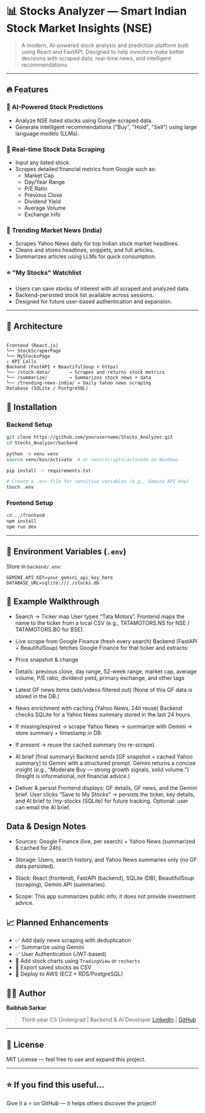 # 📊 Stocks Analyzer — Smart Indian Stock Market Insights (NSE)

> A modern, AI-powered stock analysis and prediction platform built using React and FastAPI. Designed to help investors make better decisions with scraped data, real-time news, and intelligent recommendations.

---

## 🔥 Features

### 🧠 AI-Powered Stock Predictions
- Analyze NSE listed stocks using Google-scraped data.
- Generate intelligent recommendations ("Buy", "Hold", "Sell") using large language models (LLMs).

### 🔎 Real-time Stock Data Scraping
- Input any listed stock.
- Scrapes detailed financial metrics from Google such as:
  - Market Cap
  - Day/Year Range
  - P/E Ratio
  - Previous Close
  - Dividend Yield
  - Average Volume
  - Exchange Info

### 📰 Trending Market News (India)
- Scrapes Yahoo News daily for top Indian stock market headlines.
- Cleans and stores headlines, snippets, and full articles.
- Summarizes articles using LLMs for quick consumption.

### ⭐ "My Stocks" Watchlist
- Users can save stocks of interest with all scraped and analyzed data.
- Backend-persisted stock list available across sessions.
- Designed for future user-based authentication and expansion.

---

## 📐 Architecture

```

Frontend (React.js)
└── StockScraperPage
└── MyStocksPage
↓ API Calls
Backend (FastAPI + BeautifulSoup + httpx)
└── /stock-data/       → Scrapes and returns stock metrics
└── /summarize/        → Summarizes stock news + data
└── /trending-news-india/ → Daily Yahoo news scraping
Database (SQLite / PostgreSQL)

````

## 🚀 Installation

### Backend Setup

```bash
git clone https://github.com/yourusername/Stocks_Analyzer.git
cd Stocks_Analyzer/backend

python -m venv venv
source venv/bin/activate  # or venv\Scripts\activate on Windows

pip install -r requirements.txt

# Create a .env file for sensitive variables (e.g., Gemini API key)
touch .env
````

### Frontend Setup

```bash
cd ../frontend
npm install
npm run dev
```

---

## 🔐 Environment Variables (`.env`)

Store in `backend/.env`:

```env
GEMINI_API_KEY=your_gemini_api_key_here
DATABASE_URL=sqlite:///./stocks.db
```

## 🧪 Example Walkthrough

- Search → Ticker map
User types “Tata Motors”. Frontend maps the name to the ticker from a local CSV (e.g., TATAMOTORS.NS for NSE / TATAMOTORS.BO for BSE).

- Live scrape from Google Finance (fresh every search)
Backend (FastAPI + BeautifulSoup) fetches Google Finance for that ticker and extracts:

- Price snapshot & change

- Details: previous close, day range, 52-week range, market cap, average volume, P/E ratio, dividend yield, primary exchange, and other tags

- Latest GF news items (ads/videos filtered out)
(None of this GF data is stored in the DB.)

- News enrichment with caching (Yahoo News, 24h reuse)
Backend checks SQLite for a Yahoo News summary stored in the last 24 hours.

- If missing/expired → scrape Yahoo News → summarize with Gemini → store summary + timestamp in DB.

- If present → reuse the cached summary (no re-scrape).

- AI brief (final summary)
Backend sends [GF snapshot + cached Yahoo summary] to Gemini with a structured prompt.
Gemini returns a concise insight (e.g., “Moderate Buy — strong growth signals, solid volume.”)
(Insight is informational, not financial advice.)

- Deliver & persist
Frontend displays: GF details, GF news, and the Gemini brief.
User clicks “Save to My Stocks” → persists the ticker, key details, and AI brief to /my-stocks (SQLite) for future tracking.
Optional: user can email the AI brief.

## Data & Design Notes

* Sources: Google Finance (live, per search) + Yahoo News (summarized & cached for 24h).

* Storage: Users, search history, and Yahoo News summaries only (no GF data persisted).

* Stack: React (frontend), FastAPI (backend), SQLite (DB), BeautifulSoup (scraping), Gemini API (summaries).

* Scope: This app summarizes public info; it does not provide investment advice.

## 📈 Planned Enhancements

* ✅ Add daily news scraping with deduplication
* ✅ Summarize using Gemini
* ✅ User Authentication (JWT-based)
* 🔄 Add stock charts using `TradingView` or `recharts`
* 🔄 Export saved stocks as CSV
* 🔄 Deploy to AWS (EC2 + RDS/PostgreSQL)


## 👨‍💻 Author

**Baibhab Sarkar**

> Third-year CS Undergrad | Backend & AI Developer
> [LinkedIn](https://www.linkedin.com/in/baibhab-sarkar-b69913293/) | [GitHub](https://github.com/Baibhabsarkar41)

---

## 📜 License

MIT License — feel free to use and expand this project.

---

## ⭐ If you find this useful...

Give it a ⭐ on GitHub — it helps others discover the project!



